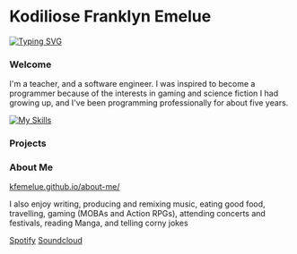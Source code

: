# Kodiliose Franklyn Emelue

[![Typing SVG](https://readme-typing-svg.demolab.com?font=Courier+New&pause=1000&color=03A062&width=435&lines=Teacher;Software+Engineer;Writer;Producer)](https://git.io/typing-svg)

### Welcome

I'm a teacher, and a software engineer. I was inspired to become a programmer because of the interests in gaming and science fiction I had growing up, and I've been programming professionally for about five years.

[![My Skills](https://skillicons.dev/icons?i=js,html,css,python,mongodb,postgres,express,docker,aws,react,bootstrap,sklearn)](https://skillicons.dev)

### Projects

### About Me

[kfemelue.github.io/about-me/](https://kfemelue.github.io/about-me/)

I also enjoy writing, producing and remixing music, eating good food, travelling, gaming (MOBAs and Action RPGs), attending concerts and festivals, reading Manga, and telling corny jokes

[Spotify](https://open.spotify.com/artist/2uLTlLeaLY9eeotC7S4ggl?si=C80iAh1tS2mnCwB5goVT2Q)
[Soundcloud](https://on.soundcloud.com/uLh2ir090mxitCfvVl)
